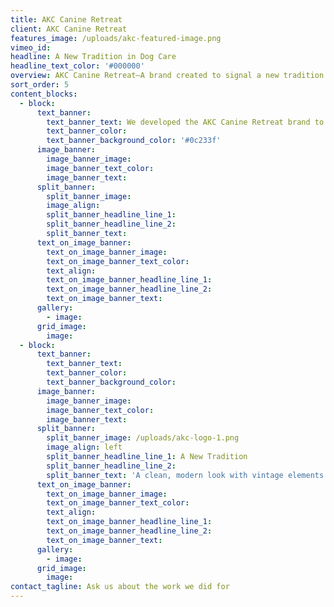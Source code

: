 ```yaml
---
title: AKC Canine Retreat
client: AKC Canine Retreat
features_image: /uploads/akc-featured-image.png
vimeo_id:
headline: A New Tradition in Dog Care
headline_text_color: '#000000'
overview: AKC Canine Retreat—A brand created to signal a new tradition in dog care that’s steeped in history.
sort_order: 5
content_blocks:
  - block:
      text_banner:
        text_banner_text: We developed the AKC Canine Retreat brand to showcase how AKC is creating a change in the pet care industry.
        text_banner_color:
        text_banner_background_color: '#0c233f'
      image_banner:
        image_banner_image:
        image_banner_text_color:
        image_banner_text:
      split_banner:
        split_banner_image:
        image_align:
        split_banner_headline_line_1:
        split_banner_headline_line_2:
        split_banner_text:
      text_on_image_banner:
        text_on_image_banner_image:
        text_on_image_banner_text_color:
        text_align:
        text_on_image_banner_headline_line_1:
        text_on_image_banner_headline_line_2:
        text_on_image_banner_text:
      gallery:
        - image:
      grid_image:
        image:
  - block:
      text_banner:
        text_banner_text:
        text_banner_color:
        text_banner_background_color:
      image_banner:
        image_banner_image:
        image_banner_text_color:
        image_banner_text:
      split_banner:
        split_banner_image: /uploads/akc-logo-1.png
        image_align: left
        split_banner_headline_line_1: A New Tradition
        split_banner_headline_line_2:
        split_banner_text: 'A clean, modern look with vintage elements references the 130+ year history of the AKC — with an eye toward the future of pet care.'
      text_on_image_banner:
        text_on_image_banner_image:
        text_on_image_banner_text_color:
        text_align:
        text_on_image_banner_headline_line_1:
        text_on_image_banner_headline_line_2:
        text_on_image_banner_text:
      gallery:
        - image:
      grid_image:
        image:
contact_tagline: Ask us about the work we did for
---
```



